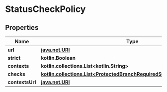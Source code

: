 
# StatusCheckPolicy

## Properties
Name | Type | Description | Notes
------------ | ------------- | ------------- | -------------
**url** | [**java.net.URI**](java.net.URI.md) |  | 
**strict** | **kotlin.Boolean** |  | 
**contexts** | **kotlin.collections.List&lt;kotlin.String&gt;** |  | 
**checks** | [**kotlin.collections.List&lt;ProtectedBranchRequiredStatusCheckChecksInner&gt;**](ProtectedBranchRequiredStatusCheckChecksInner.md) |  | 
**contextsUrl** | [**java.net.URI**](java.net.URI.md) |  | 



